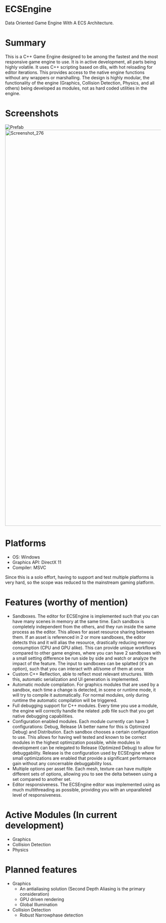# ECSEngine
 Data Oriented Game Engine With A ECS Architecture.

# Summary
This is a C++ Game Engine designed to be among the fastest and the most responsive game engine to use. It is in active development, all parts being highly volatile. It uses C++ scripting based on dlls, with hot reloading for editor iterations. This provides access to the native engine functions without any wrappers or marshalling. The design is highly modular, the functionality of the engine (Graphics, Collision Detection, Physics, and all others) being developed as modules, not as hard coded utilities in the engine.

# Screenshots
![Prefab](https://github.com/TheRealANDREWQA/ECSEngine/assets/68424250/1eb48c12-7ba4-42d5-97c8-d1f0b21061d5)
<img width="1280" alt="Screenshot_276" src="https://github.com/TheRealANDREWQA/ECSEngine/assets/68424250/bc12bf7d-ebb6-4150-a3ee-b502d6d08d91">

# Platforms
- OS: Windows
- Graphics API: DirectX 11
- Compiler: MSVC

Since this is a solo effort, having to support and test multiple platforms is very hard, so the scope was reduced to the mainstream gaming platform.

# Features (worthy of mention)
- Sandboxes. The editor for ECSEngine is implemented such that you can have many scenes in memory at the same time. Each sandbox is completely independent from the others, and they run inside the same process as the editor. This allows for asset resource sharing between them. If an asset is referenced in 2 or more sandboxes, the editor detects this and it will alias the resource, drastically reducing memory consumption (CPU and GPU alike). This can provide unique workflows compared to other game engines, where you can have 2 sandboxes with a small setting difference be run side by side and watch or analyze the impact of the feature. The input to sandboxes can be splatted (it's an option), such that you can interact with all/some of them at once
- Custom C++ Reflection, able to reflect most relevant structures. With this, automatic serialization and UI generation is implemented.
- Automatic module compilation. For graphics modules that are used by a sandbox, each time a change is detected, in scene or runtime mode, it will try to compile it automatically. For normal modules, only during runtime the automatic compilation will be triggered.
- Full debugging support for C++ modules. Every time you use a module, the engine will correctly handle the related .pdb file such that you get native debugging capabilities.
- Configuration enabled modules. Each module currently can have 3 configurations: Debug, Release (A better name for this is Optimized Debug) and Distribution. Each sandbox chooses a certain configuration to use. This allows for having well tested and known to be correct modules in the highest optimization possible, while modules in development can be relegated to Release (Optimized Debug) to allow for debuggability. Release is the configuration used by ECSEngine where small optimizations are enabled that provide a significant performance gain without any concernable debuggability loss.
- Multiple options per asset file. Each mesh, texture can have multiple different sets of options, allowing you to see the delta between using a set compared to another set.
- Editor responsiveness. The ECSEngine editor was implemented using as much multithreading as possible, providing you with an unparalleled level of responsiveness.

# Active Modules (In current development)
- Graphics
- Collision Detection
- Physics

# Planned features
- Graphics
   - An antialiasing solution (Second Depth Aliasing is the primary consideration)
   - GPU driven rendering
   - Global Illumination
- Collision Detection
   - Robust Narrowphase detection
